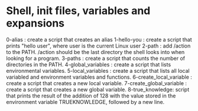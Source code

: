 # Shell, init files, variables and expansions

0-alias : create a script that creates an alias
1-hello-you : create a script that  prints "hello user", where user is the current Linux user
2-path : add /action to the PATH. /action should be the last directory the shell looks into when looking 
for a program.
3-paths : create a script that counts the number of directories in the PATH.
4-global_variables : create a script that lists environmental variables.
5-local_variables : create a script that lists all local variabled and environment variables and functions.
6-create_local_variable : create a script that creates a new local variable.
7-create_global_variable : create a script that creates a new global variable.
8-true_knowledge: script that prints the result of the addition of 128 with the value stored in the environment variable TRUEKNOWLEDGE, followed by a new line.
